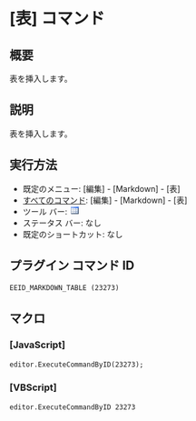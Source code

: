 # \[表\] コマンド

## 概要

表を挿入します。

## 説明

表を挿入します。

## 実行方法

- 既定のメニュー: \[編集\] \- \[Markdown\] \- \[表\]
- [すべてのコマンド](../../glossary/allcommands): \[編集\] \- \[Markdown\] \- \[表\]
- ツール バー: ![](../../images/table.png)
- ステータス バー: なし
- 既定のショートカット: なし

## プラグイン コマンド ID

```
EEID_MARKDOWN_TABLE (23273)
```

## マクロ

### \[JavaScript\]

```
editor.ExecuteCommandByID(23273);
```

### \[VBScript\]

```
editor.ExecuteCommandByID 23273
```

